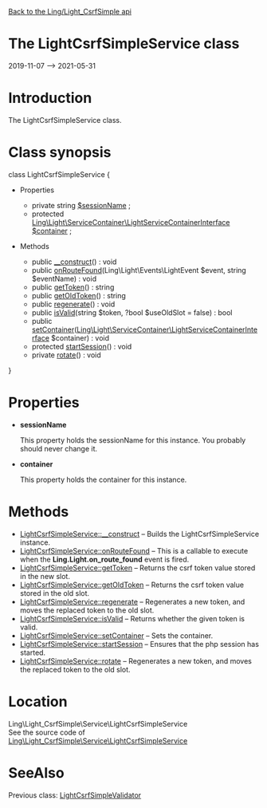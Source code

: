 [Back to the Ling/Light_CsrfSimple api](https://github.com/lingtalfi/Light_CsrfSimple/blob/master/doc/api/Ling/Light_CsrfSimple.md)



The LightCsrfSimpleService class
================
2019-11-07 --> 2021-05-31






Introduction
============

The LightCsrfSimpleService class.



Class synopsis
==============


class <span class="pl-k">LightCsrfSimpleService</span>  {

- Properties
    - private string [$sessionName](#property-sessionName) ;
    - protected [Ling\Light\ServiceContainer\LightServiceContainerInterface](https://github.com/lingtalfi/Light/blob/master/doc/api/Ling/Light/ServiceContainer/LightServiceContainerInterface.md) [$container](#property-container) ;

- Methods
    - public [__construct](https://github.com/lingtalfi/Light_CsrfSimple/blob/master/doc/api/Ling/Light_CsrfSimple/Service/LightCsrfSimpleService/__construct.md)() : void
    - public [onRouteFound](https://github.com/lingtalfi/Light_CsrfSimple/blob/master/doc/api/Ling/Light_CsrfSimple/Service/LightCsrfSimpleService/onRouteFound.md)(Ling\Light\Events\LightEvent $event, string $eventName) : void
    - public [getToken](https://github.com/lingtalfi/Light_CsrfSimple/blob/master/doc/api/Ling/Light_CsrfSimple/Service/LightCsrfSimpleService/getToken.md)() : string
    - public [getOldToken](https://github.com/lingtalfi/Light_CsrfSimple/blob/master/doc/api/Ling/Light_CsrfSimple/Service/LightCsrfSimpleService/getOldToken.md)() : string
    - public [regenerate](https://github.com/lingtalfi/Light_CsrfSimple/blob/master/doc/api/Ling/Light_CsrfSimple/Service/LightCsrfSimpleService/regenerate.md)() : void
    - public [isValid](https://github.com/lingtalfi/Light_CsrfSimple/blob/master/doc/api/Ling/Light_CsrfSimple/Service/LightCsrfSimpleService/isValid.md)(string $token, ?bool $useOldSlot = false) : bool
    - public [setContainer](https://github.com/lingtalfi/Light_CsrfSimple/blob/master/doc/api/Ling/Light_CsrfSimple/Service/LightCsrfSimpleService/setContainer.md)([Ling\Light\ServiceContainer\LightServiceContainerInterface](https://github.com/lingtalfi/Light/blob/master/doc/api/Ling/Light/ServiceContainer/LightServiceContainerInterface.md) $container) : void
    - protected [startSession](https://github.com/lingtalfi/Light_CsrfSimple/blob/master/doc/api/Ling/Light_CsrfSimple/Service/LightCsrfSimpleService/startSession.md)() : void
    - private [rotate](https://github.com/lingtalfi/Light_CsrfSimple/blob/master/doc/api/Ling/Light_CsrfSimple/Service/LightCsrfSimpleService/rotate.md)() : void

}




Properties
=============

- <span id="property-sessionName"><b>sessionName</b></span>

    This property holds the sessionName for this instance.
    You probably should never change it.
    
    

- <span id="property-container"><b>container</b></span>

    This property holds the container for this instance.
    
    



Methods
==============

- [LightCsrfSimpleService::__construct](https://github.com/lingtalfi/Light_CsrfSimple/blob/master/doc/api/Ling/Light_CsrfSimple/Service/LightCsrfSimpleService/__construct.md) &ndash; Builds the LightCsrfSimpleService instance.
- [LightCsrfSimpleService::onRouteFound](https://github.com/lingtalfi/Light_CsrfSimple/blob/master/doc/api/Ling/Light_CsrfSimple/Service/LightCsrfSimpleService/onRouteFound.md) &ndash; This is a callable to execute when the **Ling.Light.on_route_found** event is fired.
- [LightCsrfSimpleService::getToken](https://github.com/lingtalfi/Light_CsrfSimple/blob/master/doc/api/Ling/Light_CsrfSimple/Service/LightCsrfSimpleService/getToken.md) &ndash; Returns the csrf token value stored in the new slot.
- [LightCsrfSimpleService::getOldToken](https://github.com/lingtalfi/Light_CsrfSimple/blob/master/doc/api/Ling/Light_CsrfSimple/Service/LightCsrfSimpleService/getOldToken.md) &ndash; Returns the csrf token value stored in the old slot.
- [LightCsrfSimpleService::regenerate](https://github.com/lingtalfi/Light_CsrfSimple/blob/master/doc/api/Ling/Light_CsrfSimple/Service/LightCsrfSimpleService/regenerate.md) &ndash; Regenerates a new token, and moves the replaced token to the old slot.
- [LightCsrfSimpleService::isValid](https://github.com/lingtalfi/Light_CsrfSimple/blob/master/doc/api/Ling/Light_CsrfSimple/Service/LightCsrfSimpleService/isValid.md) &ndash; Returns whether the given token is valid.
- [LightCsrfSimpleService::setContainer](https://github.com/lingtalfi/Light_CsrfSimple/blob/master/doc/api/Ling/Light_CsrfSimple/Service/LightCsrfSimpleService/setContainer.md) &ndash; Sets the container.
- [LightCsrfSimpleService::startSession](https://github.com/lingtalfi/Light_CsrfSimple/blob/master/doc/api/Ling/Light_CsrfSimple/Service/LightCsrfSimpleService/startSession.md) &ndash; Ensures that the php session has started.
- [LightCsrfSimpleService::rotate](https://github.com/lingtalfi/Light_CsrfSimple/blob/master/doc/api/Ling/Light_CsrfSimple/Service/LightCsrfSimpleService/rotate.md) &ndash; Regenerates a new token, and moves the replaced token to the old slot.





Location
=============
Ling\Light_CsrfSimple\Service\LightCsrfSimpleService<br>
See the source code of [Ling\Light_CsrfSimple\Service\LightCsrfSimpleService](https://github.com/lingtalfi/Light_CsrfSimple/blob/master/Service/LightCsrfSimpleService.php)



SeeAlso
==============
Previous class: [LightCsrfSimpleValidator](https://github.com/lingtalfi/Light_CsrfSimple/blob/master/doc/api/Ling/Light_CsrfSimple/Chloroform/Validator/LightCsrfSimpleValidator.md)<br>
